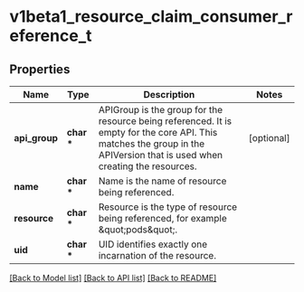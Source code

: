 # v1beta1_resource_claim_consumer_reference_t

## Properties
Name | Type | Description | Notes
------------ | ------------- | ------------- | -------------
**api_group** | **char \*** | APIGroup is the group for the resource being referenced. It is empty for the core API. This matches the group in the APIVersion that is used when creating the resources. | [optional] 
**name** | **char \*** | Name is the name of resource being referenced. | 
**resource** | **char \*** | Resource is the type of resource being referenced, for example \&quot;pods\&quot;. | 
**uid** | **char \*** | UID identifies exactly one incarnation of the resource. | 

[[Back to Model list]](../README.md#documentation-for-models) [[Back to API list]](../README.md#documentation-for-api-endpoints) [[Back to README]](../README.md)


